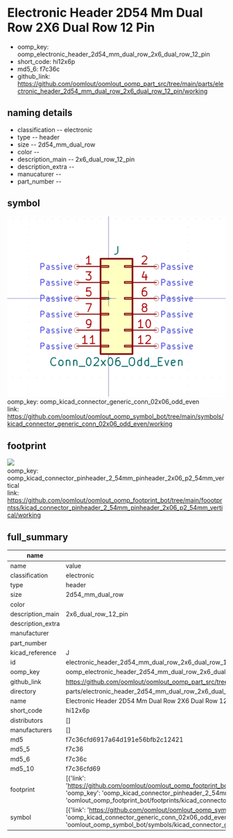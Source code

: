 # Electronic Header 2D54 Mm Dual Row 2X6 Dual Row 12 Pin

  
* oomp_key: oomp_electronic_header_2d54_mm_dual_row_2x6_dual_row_12_pin 
* short_code: hi12x6p
* md5_6: f7c36c  
* github_link: https://github.com/oomlout/oomlout_oomp_part_src/tree/main/parts/electronic_header_2d54_mm_dual_row_2x6_dual_row_12_pin/working  
## naming details
* classification -- electronic
* type -- header
* size -- 2d54_mm_dual_row
* color -- 
* description_main -- 2x6_dual_row_12_pin
* description_extra -- 
* manucaturer -- 
* part_number -- 



## symbol

![](symbol/0/working/working_600.png)  
oomp_key: oomp_kicad_connector_generic_conn_02x06_odd_even  
link: https://github.com/oomlout/oomlout_oomp_symbol_bot/tree/main/symbols/kicad_connector_generic_conn_02x06_odd_even/working  

## footprint

![](footprint/0/working/working_600.png)  
oomp_key: oomp_kicad_connector_pinheader_2_54mm_pinheader_2x06_p2_54mm_vertical  
link: https://github.com/oomlout/oomlout_oomp_footprint_bot/tree/main/foootprntss/kicad_connector_pinheader_2_54mm_pinheader_2x06_p2_54mm_vertical/working  

## full_summary
| name | value | 
| --- | --- | 
| name | value | 
| classification | electronic | 
| type | header | 
| size | 2d54_mm_dual_row | 
| color |  | 
| description_main | 2x6_dual_row_12_pin | 
| description_extra |  | 
| manufacturer |  | 
| part_number |  | 
| kicad_reference | J | 
| id | electronic_header_2d54_mm_dual_row_2x6_dual_row_12_pin | 
| oomp_key | oomp_electronic_header_2d54_mm_dual_row_2x6_dual_row_12_pin | 
| github_link | https://github.com/oomlout/oomlout_oomp_part_src/tree/main/parts/electronic_header_2d54_mm_dual_row_2x6_dual_row_12_pin/working | 
| directory | parts/electronic_header_2d54_mm_dual_row_2x6_dual_row_12_pin | 
| name | Electronic Header 2D54 Mm Dual Row 2X6 Dual Row 12 Pin | 
| short_code | hi12x6p | 
| distributors | [] | 
| manufacturers | [] | 
| md5 | f7c36cfd6917a64d191e56bfb2c12421 | 
| md5_5 | f7c36 | 
| md5_6 | f7c36c | 
| md5_10 | f7c36cfd69 | 
| footprint | [{'link': 'https://github.com/oomlout/oomlout_oomp_footprint_bot/tree/main/foootprntss/kicad_connector_pinheader_2_54mm_pinheader_2x06_p2_54mm_vertical', 'oomp_key': 'oomp_kicad_connector_pinheader_2_54mm_pinheader_2x06_p2_54mm_vertical', 'directory': 'oomlout_oomp_footprint_bot/footprints/kicad_connector_pinheader_2_54mm_pinheader_2x06_p2_54mm_vertical//working/working.kicad_mod'}] | 
| symbol | [{'link': 'https://github.com/oomlout/oomlout_oomp_symbol_bot/tree/main/symbols/kicad_connector_generic_conn_02x06_odd_even', 'oomp_key': 'oomp_kicad_connector_generic_conn_02x06_odd_even', 'directory': 'oomlout_oomp_symbol_bot/symbols/kicad_connector_generic_conn_02x06_odd_even//working/working.kicad_sym'}] | 

